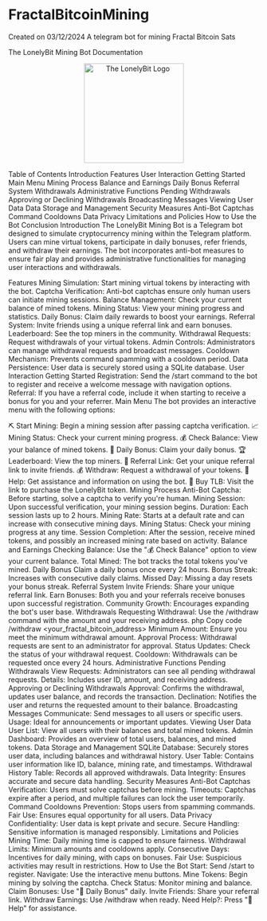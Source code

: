 # FractalBitcoinMining
 Created on 03/12/2024 A telegram bot for mining Fractal Bitcoin Sats

The LonelyBit Mining Bot Documentation
<p align="center"> <img src="logo.png" alt="The LonelyBit Logo" width="200"/> </p>
Table of Contents
Introduction
Features
User Interaction
Getting Started
Main Menu
Mining Process
Balance and Earnings
Daily Bonus
Referral System
Withdrawals
Administrative Functions
Pending Withdrawals
Approving or Declining Withdrawals
Broadcasting Messages
Viewing User Data
Data Storage and Management
Security Measures
Anti-Bot Captchas
Command Cooldowns
Data Privacy
Limitations and Policies
How to Use the Bot
Conclusion
Introduction
The LonelyBit Mining Bot is a Telegram bot designed to simulate cryptocurrency mining within the Telegram platform. Users can mine virtual tokens, participate in daily bonuses, refer friends, and withdraw their earnings. The bot incorporates anti-bot measures to ensure fair play and provides administrative functionalities for managing user interactions and withdrawals.

Features
Mining Simulation: Start mining virtual tokens by interacting with the bot.
Captcha Verification: Anti-bot captchas ensure only human users can initiate mining sessions.
Balance Management: Check your current balance of mined tokens.
Mining Status: View your mining progress and statistics.
Daily Bonus: Claim daily rewards to boost your earnings.
Referral System: Invite friends using a unique referral link and earn bonuses.
Leaderboard: See the top miners in the community.
Withdrawal Requests: Request withdrawals of your virtual tokens.
Admin Controls: Administrators can manage withdrawal requests and broadcast messages.
Cooldown Mechanism: Prevents command spamming with a cooldown period.
Data Persistence: User data is securely stored using a SQLite database.
User Interaction
Getting Started
Registration: Send the /start command to the bot to register and receive a welcome message with navigation options.
Referral: If you have a referral code, include it when starting to receive a bonus for you and your referrer.
Main Menu
The bot provides an interactive menu with the following options:

⛏️ Start Mining: Begin a mining session after passing captcha verification.
📈 Mining Status: Check your current mining progress.
💰 Check Balance: View your balance of mined tokens.
🎁 Daily Bonus: Claim your daily bonus.
🏆 Leaderboard: View the top miners.
🔗 Referral Link: Get your unique referral link to invite friends.
💰 Withdraw: Request a withdrawal of your tokens.
📖 Help: Get assistance and information on using the bot.
🔗 Buy TLB: Visit the link to purchase the LonelyBit token.
Mining Process
Anti-Bot Captcha: Before starting, solve a captcha to verify you're human.
Mining Session: Upon successful verification, your mining session begins.
Duration: Each session lasts up to 2 hours.
Mining Rate: Starts at a default rate and can increase with consecutive mining days.
Mining Status: Check your mining progress at any time.
Session Completion: After the session, receive mined tokens, and possibly an increased mining rate based on activity.
Balance and Earnings
Checking Balance: Use the "💰 Check Balance" option to view your current balance.
Total Mined: The bot tracks the total tokens you've mined.
Daily Bonus
Claim a daily bonus once every 24 hours.
Bonus Streak: Increases with consecutive daily claims.
Missed Day: Missing a day resets your bonus streak.
Referral System
Invite Friends: Share your unique referral link.
Earn Bonuses: Both you and your referrals receive bonuses upon successful registration.
Community Growth: Encourages expanding the bot's user base.
Withdrawals
Requesting Withdrawal: Use the /withdraw command with the amount and your receiving address.
php
Copy code
/withdraw <amount> <your_fractal_bitcoin_address>
Minimum Amount: Ensure you meet the minimum withdrawal amount.
Approval Process: Withdrawal requests are sent to an administrator for approval.
Status Updates: Check the status of your withdrawal request.
Cooldown: Withdrawals can be requested once every 24 hours.
Administrative Functions
Pending Withdrawals
View Requests: Administrators can see all pending withdrawal requests.
Details: Includes user ID, amount, and receiving address.
Approving or Declining Withdrawals
Approval: Confirms the withdrawal, updates user balance, and records the transaction.
Declination: Notifies the user and returns the requested amount to their balance.
Broadcasting Messages
Communicate: Send messages to all users or specific users.
Usage: Ideal for announcements or important updates.
Viewing User Data
User List: View all users with their balances and total mined tokens.
Admin Dashboard: Provides an overview of total users, balances, and mined tokens.
Data Storage and Management
SQLite Database: Securely stores user data, including balances and withdrawal history.
User Table: Contains user information like ID, balance, mining rate, and timestamps.
Withdrawal History Table: Records all approved withdrawals.
Data Integrity: Ensures accurate and secure data handling.
Security Measures
Anti-Bot Captchas
Verification: Users must solve captchas before mining.
Timeouts: Captchas expire after a period, and multiple failures can lock the user temporarily.
Command Cooldowns
Prevention: Stops users from spamming commands.
Fair Use: Ensures equal opportunity for all users.
Data Privacy
Confidentiality: User data is kept private and secure.
Secure Handling: Sensitive information is managed responsibly.
Limitations and Policies
Mining Time: Daily mining time is capped to ensure fairness.
Withdrawal Limits: Minimum amounts and cooldowns apply.
Consecutive Days: Incentives for daily mining, with caps on bonuses.
Fair Use: Suspicious activities may result in restrictions.
How to Use the Bot
Start: Send /start to register.
Navigate: Use the interactive menu buttons.
Mine Tokens: Begin mining by solving the captcha.
Check Status: Monitor mining and balance.
Claim Bonuses: Use "🎁 Daily Bonus" daily.
Invite Friends: Share your referral link.
Withdraw Earnings: Use /withdraw when ready.
Need Help?: Press "📖 Help" for assistance.
